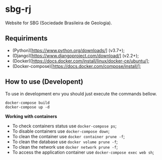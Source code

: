 # sbg-rj

Website for SBG (Sociedade Brasileira de Geologia).

## Requiriments

- (Python)[https://www.python.org/downloads/] (v3.7+);
- (Django)[https://www.djangoproject.com/download/] (v2.2+);
- (Docker)[https://docs.docker.com/install/linux/docker-ce/ubuntu/];
- (Docker-compose)[https://docs.docker.com/compose/install/];

## How to use (Developent)

To use in development env you should just execute the commands bellow.

```shell
docker-compose build
docker-compose up -d
```

**Working with containers**

- To check containers status use `docker-compose ps`;
- To disable containers use `docker-compose down`;
- To clean the container use `docker container prune -f`;
- To clean the database use `docker volume prune -f`;
- To clean the network use `docker network prune -f`;
- To access the application container use `docker-compose exec web sh`;
